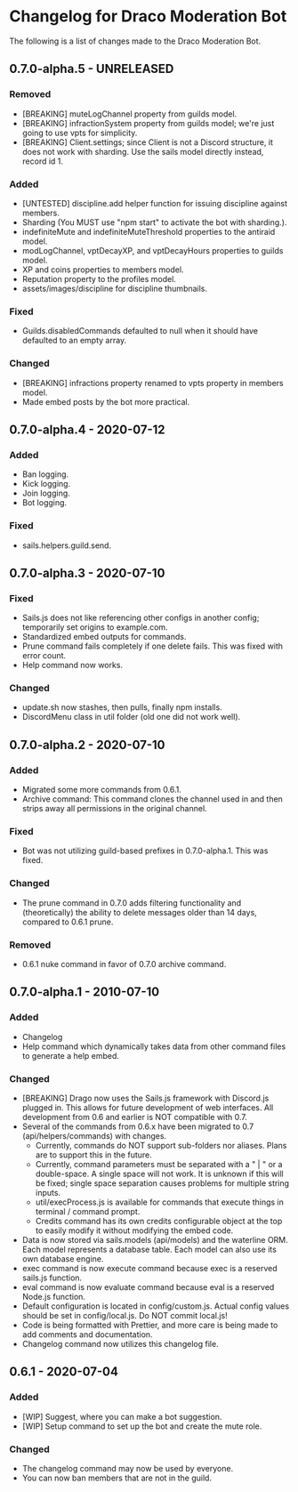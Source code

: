 # Changelog for Draco Moderation Bot
 
The following is a list of changes made to the Draco Moderation Bot.

## 0.7.0-alpha.5 - UNRELEASED

### Removed
* [BREAKING] muteLogChannel property from guilds model.
* [BREAKING] infractionSystem property from guilds model; we're just going to use vpts for simplicity.
* [BREAKING] Client.settings; since Client is not a Discord structure, it does not work with sharding. Use the sails model directly instead, record id 1.

### Added
* [UNTESTED] discipline.add helper function for issuing discipline against members.
* Sharding (You MUST use "npm start" to activate the bot with sharding.).
* indefiniteMute and indefiniteMuteThreshold properties to the antiraid model.
* modLogChannel, vptDecayXP, and vptDecayHours properties to guilds model.
* XP and coins properties to members model.
* Reputation property to the profiles model.
* assets/images/discipline for discipline thumbnails.

### Fixed
* Guilds.disabledCommands defaulted to null when it should have defaulted to an empty array.

### Changed
* [BREAKING] infractions property renamed to vpts property in members model.
* Made embed posts by the bot more practical.

## 0.7.0-alpha.4 - 2020-07-12

### Added
* Ban logging.
* Kick logging.
* Join logging.
* Bot logging.

### Fixed
* sails.helpers.guild.send.

## 0.7.0-alpha.3 - 2020-07-10

### Fixed
* Sails.js does not like referencing other configs in another config; temporarily set origins to example.com.
* Standardized embed outputs for commands.
* Prune command fails completely if one delete fails. This was fixed with error count.
* Help command now works.

### Changed
* update.sh now stashes, then pulls, finally npm installs.
* DiscordMenu class in util folder (old one did not work well).

## 0.7.0-alpha.2 - 2020-07-10

### Added
* Migrated some more commands from 0.6.1.
* Archive command: This command clones the channel used in and then strips away all permissions in the original channel.

### Fixed
* Bot was not utilizing guild-based prefixes in 0.7.0-alpha.1. This was fixed.

### Changed
* The prune command in 0.7.0 adds filtering functionality and (theoretically) the ability to delete messages older than 14 days, compared to 0.6.1 prune.

### Removed
* 0.6.1 nuke command in favor of 0.7.0 archive command.
 
## 0.7.0-alpha.1 - 2010-07-10

### Added
* Changelog
* Help command which dynamically takes data from other command files to generate a help embed.

### Changed
* [BREAKING] Drago now uses the Sails.js framework with Discord.js plugged in. This allows for future development of web interfaces. All development from 0.6 and earlier is NOT compatible with 0.7.
* Several of the commands from 0.6.x have been migrated to 0.7 (api/helpers/commands) with changes.
    - Currently, commands do NOT support sub-folders nor aliases. Plans are to support this in the future.
    - Currently, command parameters must be separated with a " | " or a double-space. A single space will not work. It is unknown if this will be fixed; single space separation causes problems for multiple string inputs.
    - util/execProcess.js is available for commands that execute things in terminal / command prompt.
    - Credits command has its own credits configurable object at the top to easily modify it without modifying the embed code.
* Data is now stored via sails.models (api/models) and the waterline ORM. Each model represents a database table. Each model can also use its own database engine.
* exec command is now execute command because exec is a reserved sails.js function.
* eval command is now evaluate command because eval is a reserved Node.js function.
* Default configuration is located in config/custom.js. Actual config values should be set in config/local.js. Do NOT commit local.js!
* Code is being formatted with Prettier, and more care is being made to add comments and documentation.
* Changelog command now utilizes this changelog file.

## 0.6.1 - 2020-07-04

### Added
* [WIP] Suggest, where you can make a bot suggestion.
* [WIP] Setup command to set up the bot and create the mute role.

### Changed
* The changelog command may now be used by everyone.
* You can now ban members that are not in the guild.